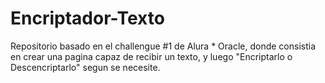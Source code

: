 # Encriptador-Texto
Repositorio basado en el challengue #1 de Alura * Oracle, donde consistia en crear una pagina capaz de recibir un texto, y luego "Encriptarlo o Descencriptarlo" segun se necesite.
